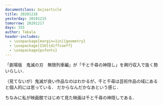 ```yaml
---
documentclass: bxjsarticle
title: 20201216
yesterday: 20201215
tomorrow: 20201217
days: 355
author: Takala
header-includes:
  - \usepackage[margin=1in]{geometry}
  - \usepackage[ISO]{diffcoeff}
  - \usepackage{pxfonts}
---
```




「劇場版　鬼滅の刃　無限列車編」が「千と千尋の神隠し」を興行収入で抜く勢いらしい．


（見てないが）鬼滅が良い作品なのはわかるが，千と千尋は芸術作品の域にあると個人的には思っている．
だからなんだかなあという感じ．



ちなみに私が映画館ではじめて見た映画は千と千尋の神隠しである．